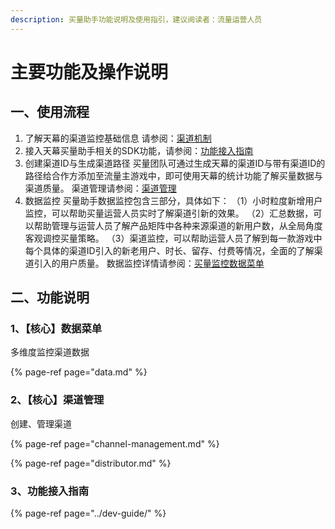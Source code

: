 ```yaml
---
description: 买量助手功能说明及使用指引，建议阅读者：流量运营人员
---
```


# 主要功能及操作说明

## 一、使用流程

1. 了解天幕的渠道监控基础信息 请参阅：[渠道机制](channel-management.md#er-gong-neng-jian-jie)
2. 接入天幕买量助手相关的SDK功能，请参阅：[功能接入指南](../dev-guide/)
3. 创建渠道ID与生成渠道路径 买量团队可通过生成天幕的渠道ID与带有渠道ID的路径给合作方添加至流量主游戏中，即可使用天幕的统计功能了解买量数据与渠道质量。 渠道管理请参阅：[渠道管理](channel-management.md#san-qu-dao-chuang-jian)
4. 数据监控 买量助手数据监控包含三部分，具体如下： （1）小时粒度新增用户监控，可以帮助买量运营人员实时了解渠道引新的效果。 （2）汇总数据，可以帮助管理与运营人员了解产品矩阵中各种来源渠道的新用户数，从全局角度客观调控买量策略。 （3）渠道监控，可以帮助运营人员了解到每一款游戏中每个具体的渠道ID引入的新老用户、时长、留存、付费等情况，全面的了解渠道引入的用户质量。 数据监控详情请参阅：[买量监控数据菜单](data.md)

## 二、功能说明

### 1、【核心】数据菜单

多维度监控渠道数据

{% page-ref page="data.md" %}

### 2、【核心】渠道管理

创建、管理渠道

{% page-ref page="channel-management.md" %}

{% page-ref page="distributor.md" %}

### 3、功能接入指南

{% page-ref page="../dev-guide/" %}

